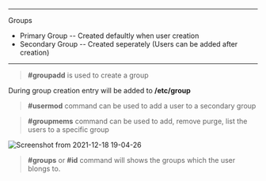 ***
Groups 
- Primary Group -- Created defaultly when user creation 
- Secondary Group -- Created seperately (Users can be added after creation)
***

> **#groupadd** is used to create a group


During group creation entry will be added to **/etc/group**  

> **#usermod** command can be used to add a user to a secondary group


> **#groupmems** command can be used to add, remove purge, list the users to a specific group

![Screenshot from 2021-12-18 19-04-26](https://user-images.githubusercontent.com/73754563/146642969-d6cc67f4-7a95-4b88-8ac3-61b5c1e47dd5.png)


> **#groups** or **#id** command will shows the groups which the user blongs to.



